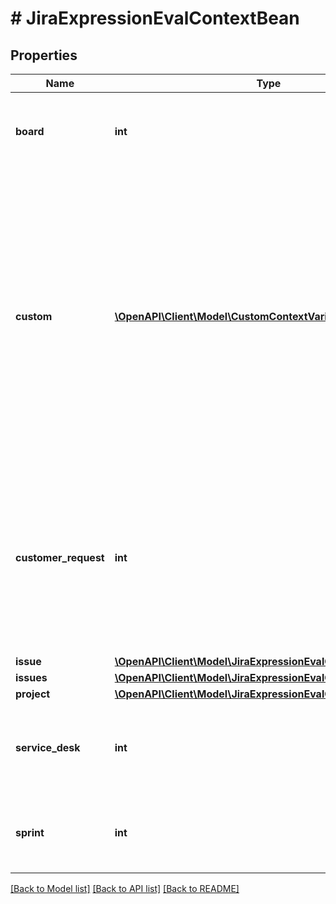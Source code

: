 # # JiraExpressionEvalContextBean

## Properties

Name | Type | Description | Notes
------------ | ------------- | ------------- | -------------
**board** | **int** | The ID of the board that is available under the &#x60;board&#x60; variable when evaluating the expression. | [optional]
**custom** | [**\OpenAPI\Client\Model\CustomContextVariable[]**](CustomContextVariable.md) | Custom context variables and their types. These variable types are available for use in a custom context:   *  &#x60;user&#x60;: A [user](https://developer.atlassian.com/cloud/jira/platform/jira-expressions-type-reference#user) specified as an Atlassian account ID.  *  &#x60;issue&#x60;: An [issue](https://developer.atlassian.com/cloud/jira/platform/jira-expressions-type-reference#issue) specified by ID or key. All the fields of the issue object are available in the Jira expression.  *  &#x60;json&#x60;: A JSON object containing custom content.  *  &#x60;list&#x60;: A JSON list of &#x60;user&#x60;, &#x60;issue&#x60;, or &#x60;json&#x60; variable types. | [optional]
**customer_request** | **int** | The ID of the customer request that is available under the &#x60;customerRequest&#x60; variable when evaluating the expression. This is the same as the ID of the underlying Jira issue, but the customer request context variable will have a different type. | [optional]
**issue** | [**\OpenAPI\Client\Model\JiraExpressionEvalContextBeanIssue**](JiraExpressionEvalContextBeanIssue.md) |  | [optional]
**issues** | [**\OpenAPI\Client\Model\JiraExpressionEvalContextBeanIssues**](JiraExpressionEvalContextBeanIssues.md) |  | [optional]
**project** | [**\OpenAPI\Client\Model\JiraExpressionEvalContextBeanProject**](JiraExpressionEvalContextBeanProject.md) |  | [optional]
**service_desk** | **int** | The ID of the service desk that is available under the &#x60;serviceDesk&#x60; variable when evaluating the expression. | [optional]
**sprint** | **int** | The ID of the sprint that is available under the &#x60;sprint&#x60; variable when evaluating the expression. | [optional]

[[Back to Model list]](../../README.md#models) [[Back to API list]](../../README.md#endpoints) [[Back to README]](../../README.md)
